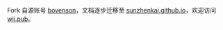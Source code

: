 Fork 自源账号 [bovenson](https://github.com/bovenson/notes)，文档逐步迁移至 [sunzhenkai.github.io](https://github.com/sunzhenkai/sunzhenkai.github.io)，欢迎访问 [wii.pub](wii.pub)。